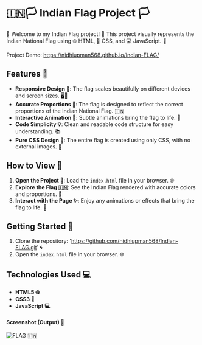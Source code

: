 # 🇮🇳🏳️ Indian Flag Project 🏳️

🎉 Welcome to my Indian Flag project! 🎉 This project visually represents the Indian National Flag using 🌐 HTML, 🎨 CSS, and 💻 JavaScript. 🚀

Project Demo: https://nidhiupman568.github.io/Indian-FLAG/
## Features 🌟

- **Responsive Design 📱**: The flag scales beautifully on different devices and screen sizes. 🖥️📱
- **Accurate Proportions 📏**: The flag is designed to reflect the correct proportions of the Indian National Flag. 🇮🇳
- **Interactive Animation 🎨**: Subtle animations bring the flag to life. 🌈
- **Code Simplicity 💡**: Clean and readable code structure for easy understanding. 📚
- **Pure CSS Design 🎨**: The entire flag is created using only CSS, with no external images. 🚀

## How to View 🎨

1. **Open the Project 🚀**: Load the `index.html` file in your browser. 🌐
2. **Explore the Flag 🇮🇳**: See the Indian Flag rendered with accurate colors and proportions. 🎉
3. **Interact with the Page ✨**: Enjoy any animations or effects that bring the flag to life. 🌟

## Getting Started 🚀

1. Clone the repository: 'https://github.com/nidhiupman568/Indian-FLAG.git' 🌀
2. Open the `index.html` file in your browser. 🌐

## Technologies Used 💻

- **HTML5 🌐**
- **CSS3 🎨**
- **JavaScript 💻**

#### Screenshot (Output) 📸

![FLAG](https://github.com/user-attachments/assets/5919a297-feac-4dfb-b9d2-625a8ee50b57)
🇮🇳

